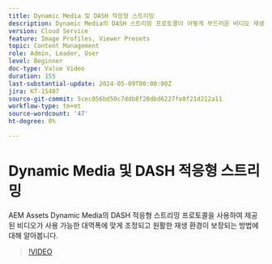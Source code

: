 ```yaml
---
title: Dynamic Media 및 DASH 적응형 스트리밍
description: Dynamic Media의 DASH 스트리밍 프로토콜이 어떻게 부드러운 비디오 재생을 보장하는지 알아보십시오.
version: Cloud Service
feature: Image Profiles, Viewer Presets
topic: Content Management
role: Admin, Leader, User
level: Beginner
doc-type: Value Video
duration: 155
last-substantial-update: 2024-05-09T00:00:00Z
jira: KT-15487
source-git-commit: 5cec056bd50c7ddb8f20dbd6227fe8f21d212a11
workflow-type: tm+mt
source-wordcount: '47'
ht-degree: 0%

---
```



# Dynamic Media 및 DASH 적응형 스트리밍

AEM Assets Dynamic Media의 DASH 적응형 스트리밍 프로토콜을 사용하여 제공된 비디오가 사용 가능한 대역폭에 맞게 조정되고 원활한 재생 환경이 보장되는 방법에 대해 알아봅니다.

>[!VIDEO](https://video.tv.adobe.com/v/3429072/?learn=on)
